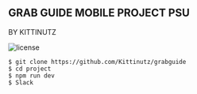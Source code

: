 ## GRAB GUIDE MOBILE PROJECT PSU
BY KITTINUTZ

![license](https://img.shields.io/github/license/mashape/apistatus.svg?style=flat-square)
````
$ git clone https://github.com/Kittinutz/grabguide
$ cd project
$ npm run dev
$ Slack
````